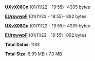 [**UXvX08Gn**](/data/UXvX08Gn.txt) (01/11/22 - 19:55)- 4305 bytes

[**EUrxwwpF**](/data/EUrxwwpF.txt) (01/11/22 - 19:55)- 892 bytes

[**UXvX08Gn**](/data/UXvX08Gn.txt) (01/11/22 - 19:55)- 4305 bytes

[**EUrxwwpF**](/data/EUrxwwpF.txt) (01/11/22 - 19:55)- 892 bytes

**Total Datas**: 1183

**Total Size**: 6.99 MB / 7.0 MB